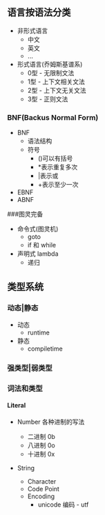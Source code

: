 ## 语言按语法分类

- 非形式语言
  - 中文
  - 英文
  - ...
- 形式语言(乔姆斯基谱系)
  - 0型 - 无限制文法
  - 1型 - 上下文相关文法
  - 2型 - 上下文无关文法
  - 3型 - 正则文法



### BNF(Backus Normal Form)

- BNF
  - 语法结构
  - 符号
    - ()可以有括号
    - *表示重复多次
    - |表示或
    - +表示至少一次
- EBNF
- ABNF



###图灵完备

- 命令式(图灵机)
  - goto
  - if 和 while
- 声明式 lambda
  - 递归



## 类型系统

### 动态|静态

- 动态
  - runtime
- 静态
  - compiletime



### 强类型|弱类型



### 词法和类型

#### Literal

- Number 各种进制的写法

  - 二进制 0b
  - 八进制 0o
  - 十进制 0x

  

- String

  - Character
  - Code Point
  - Encoding
    - unicode 编码 - utf

